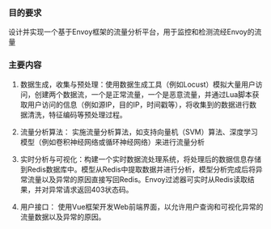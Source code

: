 ### 目的要求	
设计并实现一个基于Envoy框架的流量分析平台，用于监控和检测流经Envoy的流量

### 主要内容	
1. 数据生成，收集与预处理：使用数据生成工具（例如Locust）模拟大量用户访问，创建两个数据流，一个是正常流量，一个是恶意流量，并通过Lua脚本获取用户访问的信息（例如源IP，目的IP，时间戳等），将收集到的数据进行数据清洗，特征编码等预处理过程。

2. 流量分析算法： 实施流量分析算法，如支持向量机（SVM）算法、深度学习模型（例如卷积神经网络或循环神经网络）来进行流量分析

3. 实时分析与可视化：构建一个实时数据流处理系统，将处理后的数据信息存储到Redis数据库中。模型从Redis中提取数据并进行分析，模型分析完成后将异常流量以及异常的原因直接写回Redis。Envoy过滤器可实时从Redis读取结果，并对异常请求返回403状态码。

4. 用户接口： 使用Vue框架开发Web前端界面，以允许用户查询和可视化异常的流量数据以及异常的原因。